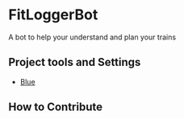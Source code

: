 # FitLoggerBot
A bot to help your understand and plan your trains

## Project tools and Settings

* [Blue](https://blue.readthedocs.io/en/latest/)

## How to Contribute